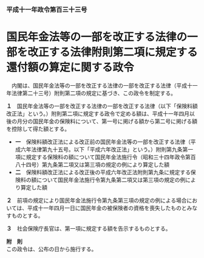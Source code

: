 ### 平成十一年政令第百三十三号  
# 国民年金法等の一部を改正する法律の一部を改正する法律附則第二項に規定する還付額の算定に関する政令  
　内閣は、国民年金法等の一部を改正する法律の一部を改正する法律（平成十一年法律第二十三号）附則第二項の規定に基づき、この政令を制定する。  
  
**１**　国民年金法等の一部を改正する法律の一部を改正する法律（以下「保険料額改正法」という。）附則第二項に規定する政令で定める額は、平成十一年四月以後の月分の国民年金の保険料について、第一号に掲げる額から第二号に掲げる額を控除して得た額とする。  
* **一**　保険料額改正法による改正前の国民年金法等の一部を改正する法律（平成六年法律第九十五号。以下「平成六年改正法」という。）附則第九条第一項に規定する保険料の額について国民年金法施行令（昭和三十四年政令第百八十四号）第九条第二項又は第三項の規定の例により算定した額  
* **二**　保険料額改正法による改正後の平成六年改正法附則第九条に規定する保険料の額について国民年金法施行令第九条第二項又は第三項の規定の例により算定した額  
  
**２**　前項の規定により国民年金法施行令第九条第三項の規定の例による場合においては、平成十一年四月一日に国民年金の被保険者の資格を喪失したものとみなすものとする。  
  
**３**　社会保険庁長官は、第一項に規定する額を告示するものとする。  
  
**附　則**  
この政令は、公布の日から施行する。  
  
